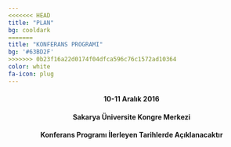 ```yaml
---
<<<<<<< HEAD
title: "PLAN"
bg: cooldark
=======
title: "KONFERANS PROGRAMI"
bg: '#63BD2F'
>>>>>>> 0b23f16a22d0174f04dfca596c76c1572ad10364
color: white
fa-icon: plug
---
```


<center>
<h4>10-11 Aralık 2016</h4>
<h4>Sakarya Üniversite Kongre Merkezi</h4>
<h4>Konferans Programı İlerleyen Tarihlerde Açıklanacaktır</h4>
</center>

<!--<h4><center><font size="20">10 Aralık 2016 - 11 Aralık 2016</font></center><h4><br>
<h4><center><font size="20">Sakarya Üniversitesi Kongre Merkezi</font></center><h4><br>
<h4><center><font size="20">Konferans Programı İlerleyen Tarihlerde Duyurulacaktır</font></center><h4>-->







